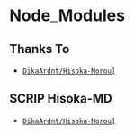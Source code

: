 # Node_Modules
## Thanks To
* [`DikaArdnt/Hisoka-Morou]`](https://github.com/DikaArdnt)

## SCRIP Hisoka-MD
* [`DikaArdnt/Hisoka-Morou]`](https://github.com/DikaArdnt/Hisoka-Morou)
